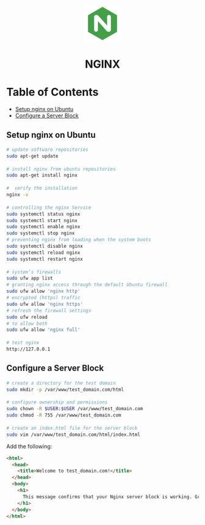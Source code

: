 <div align="center">
  <a href="https://www.nginx.com/">
    <img alt="nginx" src="../logos/nginx.png"/>
  </a>
  <h1>NGINX</h1>
</div>

# Table of Contents

- [Setup nginx on Ubuntu](#setup-nginx-on-ubuntu)
- [Configure a Server Block](#configure-a-server-block)

## Setup nginx on Ubuntu

```sh
# update software repositories
sudo apt-get update

# install nginx from ubuntu repositories
sudo apt-get install nginx

#  verify the installation
nginx -v

# controlling the nginx Service
sudo systemctl status nginx
sudo systemctl start nginx
sudo systemctl enable nginx
sudo systemctl stop nginx
# preventing nginx from loading when the system boots
sudo systemctl disable nginx
sudo systemctl reload nginx
sudo systemctl restart nginx

# system’s firewalls
sudo ufw app list
# granting nginx access through the default Ubuntu firewall
sudo ufw allow 'nginx http'
# encrypted (https) traffic
sudo ufw allow 'nginx https'
# refresh the firewall settings
sudo ufw reload
# to allow both
sudo ufw allow 'nginx full'

# test nginx
http://127.0.0.1
```

## Configure a Server Block

```sh
# create a directory for the test domain
sudo mkdir -p /var/www/test_domain.com/html

# configure ownership and permissions
sudo chown -R $USER:$USER /var/www/test_domain.com
sudo chmod -R 755 /var/www/test_domain.com

# create an index.html file for the server block
sudo vim /var/www/test_domain.com/html/index.html
```

Add the following:

```html
<html>
  <head>
    <title>Welcome to test_domain.com!</title>
  </head>
  <body>
    <h1>
      This message confirms that your Nginx server block is working. Great work!
    </h1>
  </body>
</html>
```
